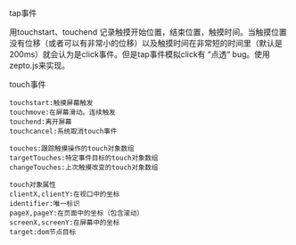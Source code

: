 tap事件

用touchstart、touchend 记录触摸开始位置，结束位置，触摸时间。当触摸位置没有位移（或者可以有非常小的位移）以及触摸时间在非常短的时间里（默认是200ms）就会认为是click事件。但是tap事件模拟click有 “点透“ bug。使用zepto.js来实现。

touch事件

```
touchstart:触摸屏幕触发
touchmove:在屏幕滑动。连续触发
touchend:离开屏幕
touchcancel:系统取消touch事件

touches:跟踪触摸操作的touch对象数组
targetTouches:特定事件目标的touch对象数组
changeTouches:上次触摸改变的touch对象数组

touch对象属性
clientX,clientY:在视口中的坐标
identifier:唯一标识
pageX,pageY:在页面中的坐标（包含滚动）
screenX,screenY:在屏幕中的坐标
target:dom节点目标
```






